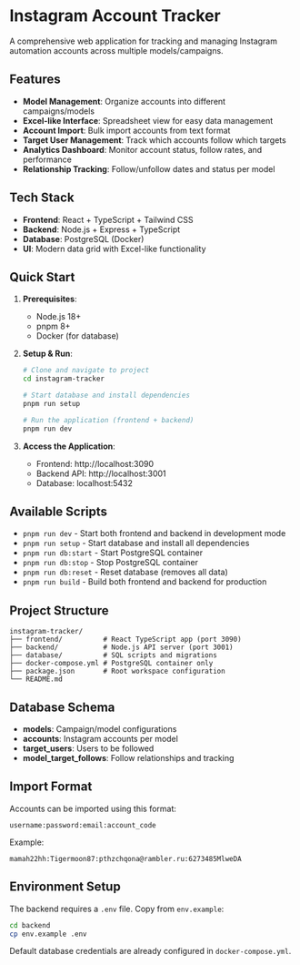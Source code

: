 # Instagram Account Tracker

A comprehensive web application for tracking and managing Instagram automation accounts across multiple models/campaigns.

## Features

- **Model Management**: Organize accounts into different campaigns/models
- **Excel-like Interface**: Spreadsheet view for easy data management
- **Account Import**: Bulk import accounts from text format
- **Target User Management**: Track which accounts follow which targets
- **Analytics Dashboard**: Monitor account status, follow rates, and performance
- **Relationship Tracking**: Follow/unfollow dates and status per model

## Tech Stack

- **Frontend**: React + TypeScript + Tailwind CSS
- **Backend**: Node.js + Express + TypeScript
- **Database**: PostgreSQL (Docker)
- **UI**: Modern data grid with Excel-like functionality

## Quick Start

1. **Prerequisites**:
   - Node.js 18+ 
   - pnpm 8+
   - Docker (for database)

2. **Setup & Run**:
   ```bash
   # Clone and navigate to project
   cd instagram-tracker
   
   # Start database and install dependencies
   pnpm run setup
   
   # Run the application (frontend + backend)
   pnpm run dev
   ```

3. **Access the Application**:
   - Frontend: http://localhost:3090
   - Backend API: http://localhost:3001
   - Database: localhost:5432

## Available Scripts

- `pnpm run dev` - Start both frontend and backend in development mode
- `pnpm run setup` - Start database and install all dependencies
- `pnpm run db:start` - Start PostgreSQL container
- `pnpm run db:stop` - Stop PostgreSQL container  
- `pnpm run db:reset` - Reset database (removes all data)
- `pnpm run build` - Build both frontend and backend for production

## Project Structure

```
instagram-tracker/
├── frontend/          # React TypeScript app (port 3090)
├── backend/           # Node.js API server (port 3001)
├── database/          # SQL scripts and migrations
├── docker-compose.yml # PostgreSQL container only
├── package.json       # Root workspace configuration
└── README.md
```

## Database Schema

- **models**: Campaign/model configurations
- **accounts**: Instagram accounts per model
- **target_users**: Users to be followed
- **model_target_follows**: Follow relationships and tracking

## Import Format

Accounts can be imported using this format:
```
username:password:email:account_code
```

Example:
```
mamah22hh:Tigermoon87:pthzchqona@rambler.ru:6273485MlweDA
```

## Environment Setup

The backend requires a `.env` file. Copy from `env.example`:
```bash
cd backend
cp env.example .env
```

Default database credentials are already configured in `docker-compose.yml`. 